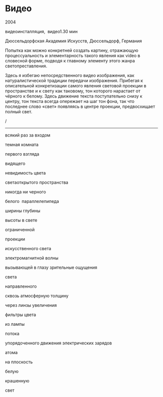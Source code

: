 # **Видео**

2004

видеоинсталляция,  видео1.30 мин

Дюссельдорфская Академия Искусств, Дюссельдорф, Германия 

Попытка как можно конкретней создать картину, отражающую процессуальность и элементарность такого явления как video в словесной форме, подводя к главному элементу этого жанра светопреставления.

Здесь я избегаю непосредственного видео изображения, как натуралистической традиции передачи изображения. Прибегая к описательной конкретизации самого явления световой проекции в пространстве и к свету как таковому, тон которого нарастает от чёрного к белому. Здесь движение текста поступательно снизу к центру, тон текста всегда опережает на шаг тон фона, так что последнее слово «свет» появляясь в центре проекции, предвосхищает полный свет. 

/

---

всякий раз за входом

темная комната

первого взгляда

видящего

невидимость цвета 

светаоткрытого пространства

никогда ни черного

белого  параллелепипеда

ширины глубины 

высоты в свете

ограниченной 

проекции 

искусственного света

электромагнитной волны

вызывающей в глазу зрительные ощущения

света

направленного

сквозь атмосферную толщину

через линзы увеличения

фильтры цвета

из лампы

потока

упорядоченного движения электрических зарядов

атома

на плоскость

белую

крашенную

свет
